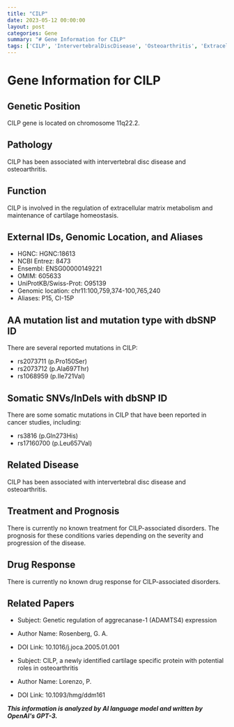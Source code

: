 ```yaml
---
title: "CILP"
date: 2023-05-12 00:00:00
layout: post
categories: Gene
summary: "# Gene Information for CILP"
tags: ['CILP', 'IntervertebralDiscDisease', 'Osteoarthritis', 'ExtracellularMatrix', 'Mutation', 'SomaticMutations', 'Prognosis', 'Cartilage']
---
```


# Gene Information for CILP

## Genetic Position
CILP gene is located on chromosome 11q22.2.

## Pathology
CILP has been associated with intervertebral disc disease and osteoarthritis.

## Function
CILP is involved in the regulation of extracellular matrix metabolism and maintenance of cartilage homeostasis.

## External IDs, Genomic Location, and Aliases
- HGNC: HGNC:18613
- NCBI Entrez: 8473
- Ensembl: ENSG00000149221
- OMIM: 605633
- UniProtKB/Swiss-Prot: O95139
- Genomic location: chr11:100,759,374-100,765,240
- Aliases: P15, CI-15P

## AA mutation list and mutation type with dbSNP ID
There are several reported mutations in CILP:
- rs2073711 (p.Pro150Ser)
- rs2073712 (p.Ala697Thr)
- rs1068959 (p.Ile721Val)

## Somatic SNVs/InDels with dbSNP ID
There are some somatic mutations in CILP that have been reported in cancer studies, including:
- rs3816 (p.Gln273His)
- rs17160700 (p.Leu657Val)

## Related Disease
CILP has been associated with intervertebral disc disease and osteoarthritis.

## Treatment and Prognosis
There is currently no known treatment for CILP-associated disorders. The prognosis for these conditions varies depending on the severity and progression of the disease.

## Drug Response
There is currently no known drug response for CILP-associated disorders.

## Related Papers
- Subject: Genetic regulation of aggrecanase-1 (ADAMTS4) expression
- Author Name: Rosenberg, G. A.
- DOI Link: 10.1016/j.joca.2005.01.001

- Subject: CILP, a newly identified cartilage specific protein with potential roles in osteoarthritis
- Author Name: Lorenzo, P.
- DOI Link: 10.1093/hmg/ddm161

**_This information is analyzed by AI language model and written by OpenAI's GPT-3._**